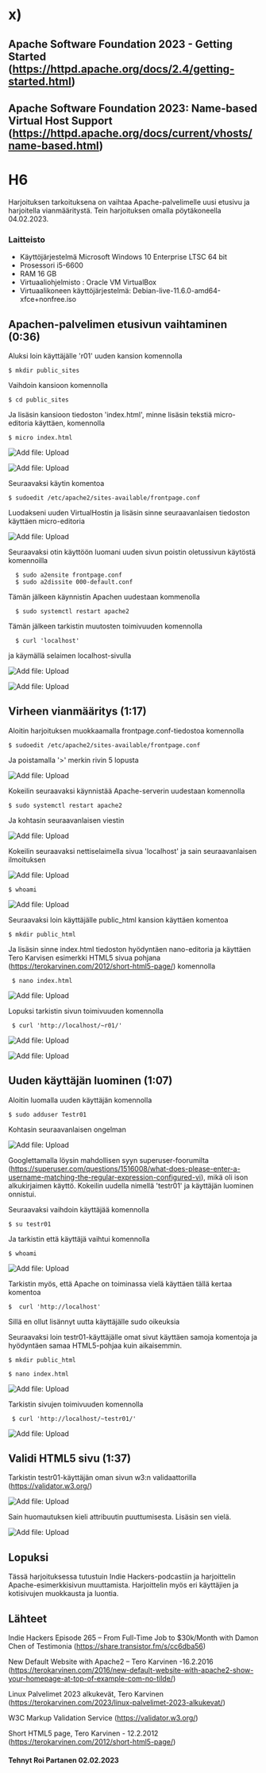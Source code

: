 # x)

 
 
 
 
## 	 Apache Software Foundation 2023 - Getting Started (https://httpd.apache.org/docs/2.4/getting-started.html)



## Apache Software Foundation 2023: Name-based Virtual Host Support (https://httpd.apache.org/docs/current/vhosts/name-based.html)
 


 # H6
 Harjoituksen tarkoituksena on vaihtaa Apache-palvelimelle uusi etusivu ja harjoitella vianmääritystä. Tein harjoituksen omalla pöytäkoneella 04.02.2023.
 

 
 
### Laitteisto
 
* Käyttöjärjestelmä	Microsoft Windows 10 Enterprise LTSC 64 bit
* Prosessori i5-6600
* RAM 16 GB
* Virtuaaliohjelmisto : Oracle VM VirtualBox
* Virtuaalikoneen käyttöjärjestelmä: Debian-live-11.6.0-amd64-xfce+nonfree.iso





## Apachen-palvelimen etusivun vaihtaminen (0:36)

Aluksi loin käyttäjälle 'r01' uuden kansion komennolla

    $ mkdir public_sites
    
Vaihdoin kansioon komennolla

    $ cd public_sites
       
 Ja  lisäsin kansioon tiedoston 'index.html', minne lisäsin tekstiä micro-editoria käyttäen, komennolla
 
    $ micro index.html
    
 ![Add file: Upload](/ss/microsite.png)   
 
  ![Add file: Upload](/ss/path.png)  
    
Seuraavaksi käytin komentoa

    $ sudoedit /etc/apache2/sites-available/frontpage.conf
    
  Luodakseni uuden VirtualHostin ja lisäsin sinne seuraavanlaisen tiedoston käyttäen micro-editoria
  
  ![Add file: Upload](/ss/virtualhostfile.png)  
  
  Seuraavaksi otin käyttöön luomani uuden sivun poistin oletussivun käytöstä komennoilla
  
      $ sudo a2ensite frontpage.conf
      $ sudo a2dissite 000-default.conf
      
   Tämän jälkeen käynnistin Apachen uudestaan kommenolla
   
      $ sudo systemctl restart apache2
      
   Tämän jälkeen tarkistin muutosten toimivuuden komennolla
   
      $ curl 'localhost'
      
   ja käymällä selaimen localhost-sivulla
   
   ![Add file: Upload](/ss/curllocalhost.png)
   
   ![Add file: Upload](/ss/localtest.png)
      

## Virheen vianmääritys  (1:17)

Aloitin harjoituksen muokkaamalla frontpage.conf-tiedostoa komennolla

    $ sudoedit /etc/apache2/sites-available/frontpage.conf
    
    
 Ja poistamalla '>' merkin rivin 5 lopusta
 
   ![Add file: Upload](/ss/localhostpoisto.PNG)  
   
  Kokeilin seuraavaksi käynnistää Apache-serverin uudestaan komennolla 
  
    $ sudo systemctl restart apache2
    
   Ja kohtasin seuraavanlaisen viestin
   
   ![Add file: Upload](/ss/errormsg.PNG)  
   
   Kokeilin seuraavaksi nettiselaimella sivua 'localhost' ja sain seuraavanlaisen ilmoituksen 
   
  ![Add file: Upload](/ss/problem.PNG) 

    $ whoami
    
  ![Add file: Upload](/ss/whoami.PNG)  
  
  Seuraavaksi loin käyttäjälle public_html kansion käyttäen komentoa 
  
    $ mkdir public_html
    
  Ja lisäsin sinne index.html tiedoston hyödyntäen nano-editoria ja käyttäen Tero Karvisen esimerkki HTML5 sivua pohjana (https://terokarvinen.com/2012/short-html5-page/) komennolla
  
     $ nano index.html
  
  ![Add file: Upload](/ss/nanopage.PNG) 
  
  Lopuksi tarkistin sivun toimivuuden komennolla
  
     $ curl 'http://localhost/~r01/'
     
  ![Add file: Upload](/ss/curltesti.PNG) 
  
  ![Add file: Upload](/ss/thundertesti.PNG) 
 

## Uuden käyttäjän luominen (1:07)
  
Aloitin luomalla uuden käyttäjän komennolla

    $ sudo adduser Testr01
 
Kohtasin seuraavanlaisen ongelman

 ![Add file: Upload](/ss/ongelma.PNG) 
 
 Googlettamalla löysin mahdollisen syyn superuser-foorumilta (https://superuser.com/questions/1516008/what-does-please-enter-a-username-matching-the-regular-expression-configured-vi), mikä oli ison alkukirjaimen käyttö. Kokeilin uudella nimellä 'testr01' ja käyttäjän luominen onnistui.
 
 Seuraavaksi vaihdoin käyttäjää komennolla
 
    $ su testr01
    
 Ja tarkistin että käyttäjä vaihtui komennolla
 
    $ whoami
    
  ![Add file: Upload](/ss/whoamitest.PNG)   
  
 Tarkistin myös, että Apache on toiminassa vielä käyttäen tällä kertaa komentoa 
 
    $  curl 'http://localhost'
  
 Sillä en ollut lisännyt uutta käyttäjälle sudo oikeuksia
 
 Seuraavaksi loin testr01-käyttäjälle omat sivut käyttäen samoja komentoja ja hyödyntäen samaa HTML5-pohjaa kuin aikaisemmin.
 
    $ mkdir public_html
    
    $ nano index.html
    
  ![Add file: Upload](/ss/testr01page.PNG)  
  
  Tarkistin sivujen toimivuuden komennolla
  
     $ curl 'http://localhost/~testr01/'
     
  ![Add file: Upload](/ss/curltestir01.PNG)   
     

 ## Validi HTML5 sivu (1:37)
 
  Tarkistin testr01-käyttäjän oman sivun w3:n validaattorilla (https://validator.w3.org/)
 
  ![Add file: Upload](/ss/validointiw3.PNG) 
  
  Sain huomautuksen kieli attribuutin puuttumisesta. Lisäsin sen vielä.
  
  
![Add file: Upload](/ss/muutettutestr01.PNG) 



 ## Lopuksi 
 
 Tässä harjoituksessa tutustuin Indie Hackers-podcastiin ja harjoittelin Apache-esimerkkisivun muuttamista. Harjoittelin myös eri käyttäjien ja kotisivujen muokkausta ja luontia.
 
## Lähteet

Indie Hackers Episode 265 – From Full-Time Job to $30k/Month with Damon Chen of Testimonia (https://share.transistor.fm/s/cc6dba56)

New Default Website with Apache2 – Tero Karvinen -16.2.2016 (https://terokarvinen.com/2016/new-default-website-with-apache2-show-your-homepage-at-top-of-example-com-no-tilde/)

Linux Palvelimet 2023 alkukevät, Tero Karvinen (https://terokarvinen.com/2023/linux-palvelimet-2023-alkukevat/)

W3C Markup Validation Service  (https://validator.w3.org/)

Short HTML5 page, Tero Karvinen - 12.2.2012 (https://terokarvinen.com/2012/short-html5-page/)

#### Tehnyt Roi Partanen 02.02.2023
